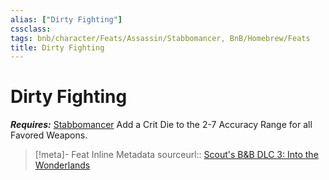 ```yaml
---
alias: ["Dirty Fighting"]
cssclass: 
tags: bnb/character/Feats/Assassin/Stabbomancer, BnB/Homebrew/Feats
title: Dirty Fighting
---
```


# Dirty Fighting
***Requires:*** [Stabbomancer](../../../../77-Bunkers-n-Badasses-Sourcebook/Chapter-01-Creating-A-Vault-Hunter/Choosing-A-Class/Assassin/Stabbomancer/Stabbomancer.md)
Add a Crit Die to the 2-7 Accuracy Range for all Favored Weapons.

> [!meta]- Feat Inline Metadata
> sourceurl:: [Scout's B&B DLC 3: Into the Wonderlands](https://docs.google.com/document/d/1MLOgrWwcLNTnP9PuXrKiLImy7SUh4hXO8arVUAlmdp0/edit)
